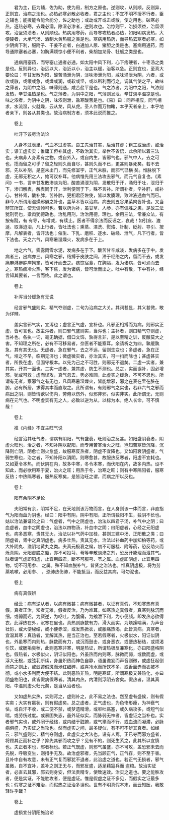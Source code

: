 <!-- { "loadSidebar": true } -->
　　君为主，臣为辅，佐为助，使为用，制方之原也。逆则攻，从则顺，反则异，正则宜，治病之法也。必热必寒必散必收者，君之主也；不宜不明不授不行者，臣之辅也；能授能令能合能分，佐之助也；或劫或开或击或散，使之用也。破寒必热，逐热必寒，去燥必濡，除湿必渗者，逆则攻也。治惊则平，治损须益，治留须攻，治坚须溃者，从则顺也。热病用寒药，而导寒攻热者必热，如阳明病发热，大便硬者，大承气汤、酒制大黄热服之类是也。寒病用热药，而导热去寒者必寒，如少阴病下利，服附子、干姜不止者，白通加人尿、猪胆之类是也。塞病用通药，而导通除塞者必塞，如胸满烦惊小便不利者，柴胡加龙骨、牡蛎之类是也。

　　通病用塞药，而导塞止通者必通，如太阳中风下利，心下痞硬者，十枣汤之类是也。反则异也，治远以大，治近以小，治主以缓，治客以急。正则宜也，至真大要论曰：辛甘发散为阳，酸苦涌泄为阴，淡味渗泄为阳，咸味涌泄为阴，六者，或收或散，或缓或急，或燥或润，或软或坚，或以所利而行之，调其气使之平，故味之薄者，为阴中之阳，味薄则通，咸苦盐平是也。气之浓者，为阳中之阳，气浓则发热，辛甘温热是也。气之薄者，为阴中之阳，气薄则发泄，辛甘淡平温凉是也。味之浓者，为阴中之阴，味浓则泄，盐寒酸苦是也。《易》曰：同声相应，同气相求，水流湿，火就燥，云从龙，风从虎。圣人作而万物睹，本乎天者亲上，本乎地者亲下，则各从其类也。故治病制方者，须本此说而推之。

　　卷上

　　吐汗下该尽治法论

　　人身不过表里，气血不过虚实。良工先治其实，后治其虚；粗工或治虚，或治实；谬工虚实实；惟庸工但补其虚，不敢治其实。举世不省悟，此余所以着三法也。夫病非人身素有之物，或自外入，或自内生，皆邪气也。邪气中人，去之可也，揽而留之可乎？留之轻则久而自尽，甚则久而不已，更甚则暴死矣。若不去邪，先以补剂，是盗未出门，而先修室宇，正气未胜，而邪气已横 矣。惟脉脱下虚，无邪无积之人，始可议补耳。他病惟先用三法攻去邪气，而元气自复也。《素问》一书，言辛甘发散渗淡为阳，酸苦涌泄为阴，发散归于汗，涌归于吐，泄归于下，渗归解表，解表同于汗，泄利便同于下，殊不言补。所谓补者，辛补肝，咸补心，甘补肾，酸补脾，苦补肺，更相君臣佐使，皆以发腠理，致津液通血气而已。非今人所谓用温燥邪僻之补也，盖草木皆以治病，病去则五谷果菜肉皆补也。又当辨其所宜，使无偏倾可也。若以药为补，虽甘草、人参，亦有偏胜之患，是故三法犹刑罚也，粱肉犹德政也。治乱用刑，治治用德，理也。余用三法，常兼众法，有按有跷，有 有导，有增减，有续止。医者不得余法而反诬之，哀哉！如引痰、漉涎、取涕迫泪，凡上行者，皆吐法也；熏蒸、渫洗、熨烙、针制、砭射、导引、按摩，凡解表者，皆汗法也；催生、下乳、磨积、逐水、破经、泄气，凡下行者，皆下法也。天之六气，风寒暑湿燥火，发病多在于上。

　　地之六气，雾露雨雪水泥，发病多在于下。酸苦甘辛咸淡，发病多在于中。发病者三，出病亦三。风寒之邪，结搏于皮肤之间，滞于经络之内，留而不去，或发痛麻淋痹肿痒拘挛，皆可汗而去之。痰饮宿食，在胸膈，发为诸病，皆可涌而去之。寒热痼冷火热，客下焦，发为诸病，皆可泄而出之。吐中有散，下中有补，经言知其要者，一言而终。此之谓也。

　　卷上

　　补泻当分缓急有无说

　　经言邪气盛则实，精气夺则虚，二句为治病之大关。其词甚显，其义甚微，敢为详辨。

　　盖实言邪气实，宜泻也；虚言正气虚，宜补也。凡邪正相搏而为病，则邪实正虚，皆可言也。故主泻者，则曰邪气盛则实，当泻也；主补者，则曰精气夺则虚，当补也。各执一词，毫无确据，借口文饰，孰得言非，是以至精之训，反酿莫大之害。不知理之所在，必有不可移易者，奈医者不能察耳。余请析之为四，孰缓孰急，其有其无也。无虚者，急在邪气，去之不远，留则生变也；多虚者，急在正气，培之不早，临期无济也；微虚微实者，亦治其实，可一扫而除也；甚虚甚实者，所畏在虚，但固守根本。以先为己之不可胜，则邪无不退矣。二虚一实者，兼其实，开其一面也。二实一虚者，兼其虚，防生不测也。总之，实而误补，固必增邪，犹或可救；虚而误攻，真气忽去，势必难回，此虚实之缓急，不可不思也。所谓有无者，察邪气之有无也，凡风寒暑湿燥火，皆能增邪，邪之在表在里在脏在腑，必有所居，求得其本而直取之。此所谓有，有则邪气之实也，若非六气之邪而病出之阴，则皆情欲以伤内，劳倦以伤外，似邪非邪，似实非实。此所谓无，无则病在元气也。不明虚实有无之人，必致以逆为从，以标为本，绝人长命，可不慎哉！

　　卷上

　　推《内经》不宜主旺气说

　　经言治其旺气者，谓病有阴阳，气有盛衰，旺则治之反甚。如阳盛阴衰者，阴虚火旺也，治之者，不知补阴以配阳，而专用苦寒治火之旺，岂知苦寒皆沉降，沉降则亡阴，阴愈亡则火愈盛，故服寒反热者，阴虚不宜降也。又如阳衰阴盛者，气弱生寒也，治之者，不知补阳以消阴，则寒愈甚，故服热反寒者，阳虚不宜耗也。又如夏令本热，而伏阴在内，故多中寒，冬令本寒，而伏阳在内，故多内热。设不知此，而必欲用寒于夏，治火之旺；用热于冬，治寒之旺；则有中寒隔阳者，服寒反热；中热隔寒者，服热反寒矣，是皆治旺之谓，而病之所以反也。

　　卷上

　　阳有余阴不足论

　　夫阳常有余，阴常不足，在天地则该万物而言，在人身则该一体而言，非直指气为阳而血为阴也。经曰：阳中有阴，阴中有阳，正所谓独阳不生，独阴不长也。姑以治法兼证论之曰：气虚者，气中之阴虚也，治法以四君子汤，补气中之阴；曰血虚者，血中之阴虚也，治法以四物汤，补血中之阴；曰阳虚者，心经之元阳虚也，病多恶寒，责其无火，治法以补气药中加桂，甚则三建中汤、正阳散之类；曰阴虚者，肾中之真阴虚也，病多壮热，责其无水，治法以补血药中加知柏等药，或大补阴丸、滋阴地黄丸之类。夫真元极衰之候，初不可服桂、附等药，恐反助火而烁真阴。元阳虚脱之躯，亦不可投芎、苓等辛散淡渗之剂，恐反开腠理而泄其气。昧者谓气虚即阳虚，止宜用四君，断不可服芎、苓之属。血虚即阴虚，止宜用四物，切不可用参、 之属。殊不知血脱补气，昔贤之治法也。惟真阴虚极，将为劳蒸咳嗽，必用参、 ，恐肺热伤肺，不能抵当，而反益其病，可勿泥也。

　　卷上

　　病有真假辨

　　经云：病有逆从者，以病有微甚；病有微甚者，以证有真假，不知寒热有真假。真者正治，知者无难，假者反治，乃为难耳。如寒热之真假者，真寒则脉沉而细，或弱而迟，为厥逆，为呕吐，为腹痛，为飧泄下利，为小便频。即发热必欲得衣，此浮热在外，沉寒在里也。真热则脉数有力，滑大而实，为烦躁喘满，为声音壮厉，或大便秘结，或小便赤涩，或发热掀衣，或胀痛热渴，此皆真病。真寒者，宜温其寒；真热者，宜解其热，是当正治也。至若假寒者，火极似水，阳证似阴也，外虽寒而内则热，脉数而有力，或沉而鼓击，或身恶衣，或便热秘结，或烦渴引饮，或肠垢臭秽，此则恶寒非寒，明是热证，所谓热极反兼寒化，亦曰阳盛格阴也。假热者，水极似火，阴证似阳也。外虽热而内则寒，脉微而弱，或数而虚，或浮大无根，或弦芤断续，身虽炽热而神色自静，语虽谵妄而声音则微，或虚狂起倒而禁之则止，或蚊迹假斑而涉红细碎，或喜冷水而所饮不多，或舌面赤而衣被不彻，或小水多利而大便不结。此则恶热非热，明是寒证，所谓寒极又兼热化，亦曰阴盛格阳也，此皆假病假寒者。清其内热，内清则浮阴去舍矣。假热者，温其真阳，中温则虚火归元矣，是当从治者也。

　　又如虚热实热，实则泻之，虚则补之，此不易之法也。然至虚有盛候，则有假实矣；大实有羸状，则有假虚矣。总之虚者，正气虚也，为色惨形瘦，为神衰气怯，或自汗不收，或二便不禁，或梦遗精滑，或呕吐鬲塞，或久病攻多，或短气似喘，或劳伤过度。或暴困失志，虽外证似实，而脉弱无神者，皆虚证之当补也。实者邪气实也，或外闭于经络，或内结于脏腑，或气壅而不行，或血流而凝滞，必脉病俱盛，乃实证之当攻也。然而虚实之间，最多疑似，有不可不辨其真者。如经云：邪气盛则实，精气夺则虚，此虚实之大法也。设有人焉，正已夺而邪方盛者，将顾其正而补之乎？抑先其邪而攻之乎？见有不的，则死生系之，此其所以宜慎也。夫正者本也，邪者标也。若正气既虚，则邪气虽盛，亦不可攻，盖恐邪未去而先脱，呼吸变生，则措手无及。故治虚邪者，先当顾正气，正气存，则不至于害。且补中自有攻意，未有正气复而邪犹不退者，此治虚之道也。若正气无损者，邪气虽微，自不宜补，盖补之则正无与，而邪反盛，适足藉寇兵而 盗粮。故治实证者，必直去其邪，邪去则身安，但法贵精专，使致速效。治实之道也。要之能胜攻者，便是实证，不能胜攻者，便是虚证。惟是假虚之证不多见，而假实之证最多也；假寒之证不难治，而假热之证治多误也。世有不明真假本末，而云知医，我敢轻许乎哉？

　　卷上

　　虚损宜分阴阳施治论

